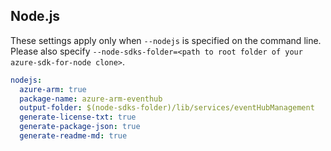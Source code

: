 ## Node.js

These settings apply only when `--nodejs` is specified on the command line.
Please also specify `--node-sdks-folder=<path to root folder of your azure-sdk-for-node clone>`.

``` yaml $(nodejs)
nodejs:
  azure-arm: true
  package-name: azure-arm-eventhub
  output-folder: $(node-sdks-folder)/lib/services/eventHubManagement
  generate-license-txt: true
  generate-package-json: true
  generate-readme-md: true
```
